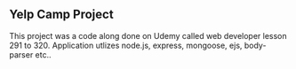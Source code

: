 ## Yelp Camp Project

This project was a code along done on Udemy called web developer lesson 291 to 320. Application utlizes node.js, express, mongoose, ejs, body-parser etc.. 
